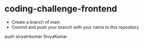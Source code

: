 # coding-challenge-frontend

- Create a branch of main
- Commit and push your branch with your name to this repository

push sivyamkumar SivyaKumar

